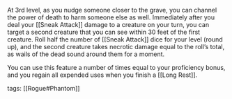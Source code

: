 At 3rd level, as you nudge someone closer to the grave, you can channel the power of death to harm someone else as well. Immediately after you deal your [[Sneak Attack]] damage to a creature on your turn, you can target a second creature that you can see within 30 feet of the first creature. Roll half the number of [[Sneak Attack]] dice for your level (round up), and the second creature takes necrotic damage equal to the roll’s total, as wails of the dead sound around them for a moment.

You can use this feature a number of times equal to your proficiency bonus, and you regain all expended uses when you finish a [[Long Rest]].

tags: [[Rogue#Phantom]]